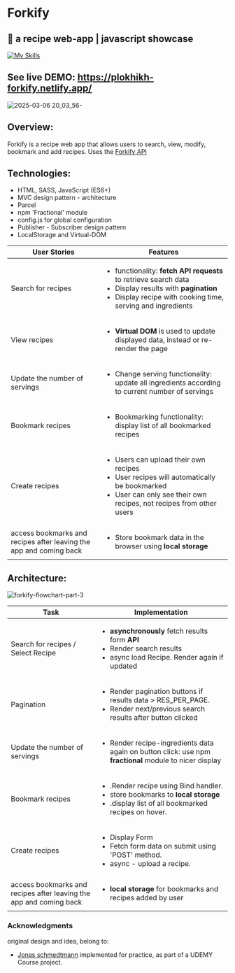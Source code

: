 # Forkify
🍕 a recipe web-app | javascript showcase
--
[![My Skills](https://skillicons.dev/icons?i=html,css,sass,javascript,npm,babel)](https://skillicons.dev) 

##               See live DEMO: https://plokhikh-forkify.netlify.app/
![2025-03-06 20_03_56-](https://github.com/user-attachments/assets/e79ab3ae-70cc-423f-b1a7-aedcf0497fd9)

## Overview:
Forkify is a recipe web app that allows users to search, view, modify, bookmark and add recipes.
Uses the [Forkify API](https://forkify-api.herokuapp.com/v2)

## Technologies:
- HTML, SASS, JavaScript (ES6+)
- MVC design pattern - architecture
- Parcel
- npm 'Fractional' module
- config.js for global configuration
- Publisher - Subscriber design pattern
- LocalStorage and Virtual-DOM

| User Stories                                                               | Features                                                                                                                                                                              |
| -------------------------------------------------------------------------- | ------------------------------------------------------------------------------------------------------------------------------------------------------------------------------------- |
| Search for recipes                                                         | <ul><li>functionality: **fetch API requests** to retrieve search data <li>Display results with **pagination**<li>Display recipe with cooking time, serving and ingredients</ul>       |
| View recipes                                                               | <ul><li>**Virtual DOM** is used to update displayed data, instead or re-render the page</ul>                                                                                          |
| Update the number of servings                                              | <ul><li>Change serving functionality: update all ingredients according to current number of servings</ul>                                                                             |
| Bookmark recipes                                                           | <ul><li>Bookmarking functionality: display list of all bookmarked recipes</ul>                                                                                                        |
| Create recipes                                                             | <ul><li>Users can upload their own recipes</li><li>User recipes will automatically be bookmarked<li>User can only see their own recipes, not recipes from other users</ul>            |
| access bookmarks and recipes after leaving the app and coming back         | <ul><li>Store bookmark data in the browser using **local storage**</ul>                                                                                                               |

## Architecture:
![forkify-flowchart-part-3](https://github.com/user-attachments/assets/0d3fad1a-4757-4989-9f1b-2f059aacb096)

| Task                                                                       | Implementation                                                                                                                                                                        |
| -------------------------------------------------------------------------- | ------------------------------------------------------------------------------------------------------------------------------------------------------------------------------------- |
| Search for recipes / Select Recipe                                         | <ul><li> **asynchronously** fetch results form **API** <li>Render search results<li>async load Recipe. Render again if updated</ul>                                                   |
| Pagination                                                                 | <ul><li>Render pagination buttons if results data > RES_PER_PAGE.<li>Render next/previous search results after button clicked</ul>                                                    |
| Update the number of servings                                              | <ul><li>Render recipe-ingredients data again on button click: use npm **fractional** module to nicer display</ul>                                                                     |
| Bookmark recipes                                                           | <ul><li>.Render recipe using Bind handler.<li>store bookmarks to **local storage**<li>.display list of all bookmarked recipes on hover.</ul>                                          |
| Create recipes                                                             | <ul><li>Display Form</li><li>Fetch form data on submit using 'POST' method.<li>async - upload a recipe.</ul>            |
| access bookmarks and recipes after leaving the app and coming back         | <ul><li>**local storage** for bookmarks and recipes added by user</ul>                                                                                                               |

### Acknowledgments
original design and idea, belong to:
- [Jonas schmedtmann](https://jonas.io)
implemented for practice, as part of a UDEMY Course project.
